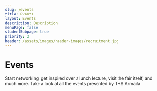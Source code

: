 ```yaml
---
slug: /events
title: Events
layout: Events
description: Description
menuPage: false
studentSubpage: true
priority: 2
header: /assets/images/header-images/recruitment.jpg
---
```

# Events
Start networking, get inspired over a lunch lecture, visit the fair itself, and much more. Take a look at all the events presented by THS Armada
